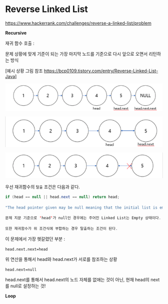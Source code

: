 # Reverse Linked List

https://www.hackerrank.com/challenges/reverse-a-linked-list/problem



**Recursive** 

재귀 함수 호출 :

문제 상황에 맞게 기준이 되는 가장 마지막 노드를 기준으로 다시 앞으로 오면서 리턴하는 방식 

[예시 상황 그림 참조 https://bcp0109.tistory.com/entry/Reverse-Linked-List-Java]

![image-20210324084558742](img/Reverse%20Linked%20List_1.png)

![image-20210324084618461](img/Reverse%20Linked%20List_2.png)

![image-20210324084630148](img/Reverse%20Linked%20List_3.png)

우선 재귀함수의 `탈출` 조건은 다음과 같다.

```java
if (head == null || head.next == null) return head; 

"The head pointer given may be null meaning that the initial list is empty" 문제 조건 
  
문제 지문 기준으로 'head'가 null인 경우에는 주어진 Linked List는 Empty 상태이다. 또한 'head.next'가 null인 경우에는 주어진 Linked List의 사이즈가 1 이므로 위 두 상황에서는 head를 반환하면 된다. 
  
또한 재귀함수가 위 조건식에 부합하는 경우 탈출하는 조건이 된다.
```

이 문제에서 가장 헷갈렸던 부분 : 

`head.next.next=head`  

위 연산을 통해서 head와 head.next가 서로를 참조하는 상황

`head.next=null` 

head.next를 통해서 head.next의 노드 자체를 없애는 것이 아닌, 현재 head의 next를 null로 설정하는 것! 





**Loop**







